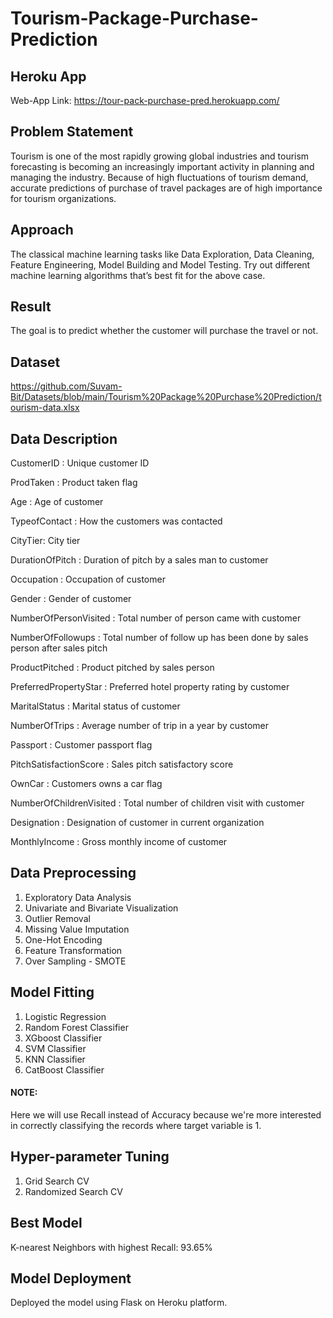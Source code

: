 # Tourism-Package-Purchase-Prediction

## Heroku App
Web-App Link: https://tour-pack-purchase-pred.herokuapp.com/

## Problem Statement
Tourism is one of the most rapidly growing global industries and tourism forecasting is becoming an increasingly important activity in planning and managing the industry. Because of high fluctuations of tourism demand, accurate predictions of purchase of travel packages are of high importance for tourism organizations.

## Approach
The classical machine learning tasks like Data Exploration, Data Cleaning, Feature Engineering, Model Building and Model Testing. Try out different machine learning algorithms that’s best fit for the above case.

## Result
The goal is to predict whether the customer will purchase the travel or not.

## Dataset
https://github.com/Suvam-Bit/Datasets/blob/main/Tourism%20Package%20Purchase%20Prediction/tourism-data.xlsx

## Data Description
CustomerID :	Unique customer ID

ProdTaken : 	Product taken flag

Age :	Age of customer

TypeofContact :   How the customers was contacted

CityTier:	City tier

DurationOfPitch :	Duration of pitch by a sales man to customer

Occupation :	Occupation of customer

Gender :	Gender of customer

NumberOfPersonVisited :	Total number of person came with customer

NumberOfFollowups :	Total number of follow up has been done by sales person after sales pitch

ProductPitched :	Product pitched by sales person

PreferredPropertyStar :	Preferred hotel property rating by customer

MaritalStatus :	Marital status of customer

NumberOfTrips :	Average number of trip in a year by customer

Passport :	Customer passport flag

PitchSatisfactionScore :	Sales pitch satisfactory score

OwnCar :	Customers owns a car flag

NumberOfChildrenVisited :	Total number of children visit with customer

Designation :	Designation of customer in current organization

MonthlyIncome :	Gross monthly income of customer

## Data Preprocessing
1. Exploratory Data Analysis
2. Univariate and Bivariate Visualization
3. Outlier Removal
4. Missing Value Imputation
5. One-Hot Encoding
6. Feature Transformation
7. Over Sampling - SMOTE

## Model Fitting
1. Logistic Regression
2. Random Forest Classifier
3. XGboost Classifier
4. SVM Classifier
5. KNN Classifier
6. CatBoost Classifier

#### NOTE:
Here we will use Recall instead of Accuracy because we're more interested in correctly classifying the records where target variable is 1.

## Hyper-parameter Tuning
1. Grid Search CV
2. Randomized Search CV

## Best Model
K-nearest Neighbors with highest Recall: 93.65%

## Model Deployment
Deployed the model using Flask on Heroku platform.
